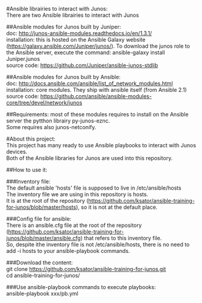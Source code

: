 #Ansible librairies to interact with Junos:  
There are two Ansible librairies to interact with Junos

##Ansible modules for Junos built by Juniper:  
doc: http://junos-ansible-modules.readthedocs.io/en/1.3.1/  
installation: this is hosted on the Ansible Galaxy website (https://galaxy.ansible.com/Juniper/junos/). To download the junos role to the Ansible server, execute the command: ansible-galaxy install Juniper.junos  
source code: https://github.com/Juniper/ansible-junos-stdlib  

##Ansible modules for Junos built by Ansible:   
doc: http://docs.ansible.com/ansible/list_of_network_modules.html    
installation: core modules. They ship with ansible itself (from Ansible 2.1)  
source code: https://github.com/ansible/ansible-modules-core/tree/devel/network/junos  

##Requirements: 
most of these modules requires to install on the Ansible server the pytthon librairy py-junos-eznc.  
Some requires also junos-netconify.  

#About this project:   
This project has many ready to use Ansible playbooks to interact with Junos devices.    
Both of the Ansible libraries for Junos are used into this repository.  

##How to use it: 

###Inventory file:  
The default ansible 'hosts' file is supposed to live in /etc/ansible/hosts  
The inventory file we are using in this repository is hosts.   
It is at the root of the repository (https://github.com/ksator/ansible-training-for-junos/blob/master/hosts), so it is not at the default place.   

###Config file for ansible:   
There is an ansible.cfg file at the root of the repository (https://github.com/ksator/ansible-training-for-junos/blob/master/ansible.cfg) that refers to this inventory file.   
So, despite ithe inventory file is not /etc/ansible/hosts, there is no need to add -i hosts to your ansible-playbook commands.  

###Download the content:  
git clone https://github.com/ksator/ansible-training-for-junos.git  
cd ansible-training-for-junos/    

###Use ansible-playbook commands to execute playbooks:    
ansible-playbook xxx/pb.yml  





